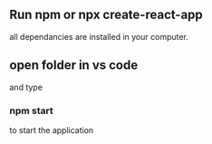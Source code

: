 ## Run npm or npx create-react-app
all dependancies are installed in your computer.

## open folder in vs code
and type 

### npm start
 to start the application


